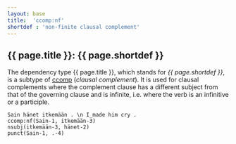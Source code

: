 ```yaml
---
layout: base
title:  'ccomp:nf'
shortdef : 'non-finite clausal complement'
---
```


## {{ page.title }}: {{ page.shortdef }} <a name="sec-iccomp"></a>

The dependency type {{ page.title }}, which stands for *{{
page.shortdef }}*, is a subtype of [ccomp]() (*clausal complement*).
It is used for clausal complements where the complement clause has a
different subject from that of the governing clause and is infinite,
i.e. where the verb is an infinitive or a participle.

<!-- TODO The differences between types of verbal dependents, such as `ccomp:nf`, are thoroughly discussed in Section [verbal](#sec-verbal). -->

<!-- fname:iccomp.pdf -->
~~~ sdparse
Sain hänet itkemään . \n I_made him cry .
ccomp:nf(Sain-1, itkemään-3)
nsubj(itkemään-3, hänet-2)
punct(Sain-1, .-4)
~~~
